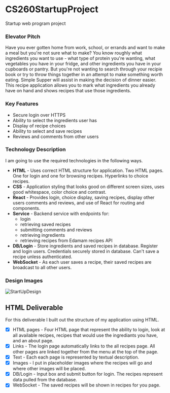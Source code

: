 # CS260StartupProject
Startup web program project

### Elevator Pitch
Have you ever gotten home from work, school, or errands and want to make a meal but you're not sure what to make? You know roughly what ingredients you want to use - what type of protein you're wanting, what vegetables you have in your fridge, and other ingredients you have in your cupboards or pantry. But you're not wanting to search through your recipie book or try to throw things together in an attempt to make something worth eating. Simple Supper will assist in making the decision of dinner easier. This recipe application allows you to mark what ingredients you already have on hand and shows recipes that use those ingredients. 

### Key Features 
* Secure login over HTTPS
* Ability to select the ingredients user has
* Display of recipe choices
* Ability to select and save recipes
* Reviews and comments from other users 

### Technology Description
I am going to use the required technologies in the following ways.

- **HTML** - Uses correct HTML structure for application. Two HTML pages. One for login and one for browsing recipes. Hyperlinks to choice recipes.
- **CSS** - Application styling that looks good on different screen sizes, uses good whitespace, color choice and contrast.
- **React** - Provides login, choice display, saving recipes, display other users comments and reviews, and use of React for routing and components.
- **Service** - Backend service with endpoints for:
  - login
  - retrieving saved recipes
  - submitting comments and reviews
  - retrieving ingredients
  - retrieving recipes from Edamam recipes API
- **DB/Login** - Store ingredients and saved recipes in database. Register and login users. Credentials securely stored in database. Can't save a recipe unless authenticated.
- **WebSocket** - As each user saves a recipe, their saved recipes are broadcast to all other users.

### Design Images

![StartUpDesign](https://github.com/user-attachments/assets/031e5dc9-6550-418b-a472-9908c7528c46)

## HTML Deliverable

For this deliverable I built out the structure of my application using HTML.

 - [x] HTML pages - Four HTML page that represent the ability to login, look at all available recipes, recipes that would use the ingrediants you have, and an about page.
 - [x] Links - The login page automatically links to the all recipes page. All other pages are linked together from the menu at the top of the page.
 - [x] Text - Each each page is represented by textual description.
 - [x] Images - I put in placeholder images where the recipes will go and where other images will be placed.
 - [x] DB/Login - Input box and submit button for login. The recipes represent data pulled from the database.
 - [x] WebSocket - The saved recipes will be shown in recipes for you page.
